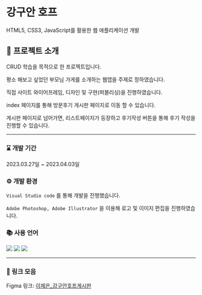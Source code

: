 # 강구안 호프

HTML5, CSS3, JavaScript를 활용한 웹 애플리케이션 개발

## 🙋 프로젝트 소개

CRUD 학습을 목적으로 한 프로젝트입니다.

평소 해보고 싶었던 부모님 가게를 소개하는 웹앱을 주제로 정하였습니다.

직접 사이트 와이어프레임, 디자인 및 구현(퍼블리싱)을 진행하였습니다.

index 페이지를 통해 방문후기 게시판 페이지로 이동 할 수 있습니다.

게시판 페이지로 넘어가면, 리스트페이지가 등장하고 후기작성 버튼을 통해 후기 작성을 진행할 수 있습니다.

---

### ⌛ 개발 기간

2023.03.27일 ~ 2023.04.03일

### ⚙ 개발 환경

`Visual Studio code` 를 통해 개발을 진행했습니다.

`Adobe Photoshop, Adobe Illustrator` 을 이용해 로고 및 이미지 편집을 진행하였습니다.

### 📚 사용 언어

<img src="https://img.shields.io/badge/HTML5-E34F26?style=flat&logo=HTML5&logoColor=white"/> <img src="https://img.shields.io/badge/CSS3-1572B6?style=flat&logo=CSS3&logoColor=white"/> <img src="https://img.shields.io/badge/JavaScript-F7DF1E?style=flat&logo=JavaScript&logoColor=white"/>

---

### 🔗 링크 모음

Figma 링크: [이제은\_강구안호프게시판](https://www.figma.com/file/XUvpQHJfiEBS4d5f5WHinZ/%EC%9D%B4%EC%A0%9C%EC%9D%80_%EB%A6%AC%EB%B7%B0%EA%B2%8C%EC%8B%9C%ED%8C%90?node-id=0%3A1&t=08j7EpkrBeycPpHj-1)
